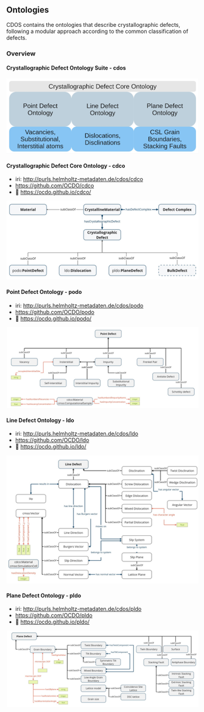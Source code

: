 ## Ontologies

CDOS contains the ontologies that describe crystallographic defects, following a modular approach according to the common classification of defects.

### Overview

#### Crystallographic Defect Ontology Suite - cdos

![Schematic representation of CDOS](source/_static/CDOS.jpg)


#### Crystallographic Defect Core Ontology - cdco
 * iri: http://purls.helmholtz-metadaten.de/cdos/cdco
 * https://github.com/OCDO/cdco
 * 📄 https://ocdo.github.io/cdco/

![Schematic representation of CDCO](source/_static/CDCO.jpg)

#### Point Defect Ontology - podo
 * iri: http://purls.helmholtz-metadaten.de/cdos/podo
 * https://github.com/OCDO/podo
 * 📄 https://ocdo.github.io/podo/

 ![Schematic representation of PODO](source/_static/PODO.jpg)

#### Line Defect Ontology - ldo
 * iri: http://purls.helmholtz-metadaten.de/cdos/ldo
 * https://github.com/OCDO/ldo
 * 📄 https://ocdo.github.io/ldo/

 ![Schematic representation of LDO](source/_static/LDO.jpg)

#### Plane Defect Ontology - pldo
 * iri: http://purls.helmholtz-metadaten.de/cdos/pldo
 * https://github.com/OCDO/pldo
 * 📄 https://ocdo.github.io/pldo/

 ![Schematic representation of PLDO](source/_static/PLDO.jpg)